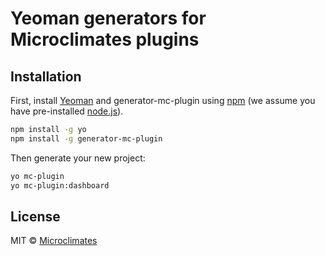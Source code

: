# Yeoman generators for Microclimates plugins

## Installation

First, install [Yeoman](http://yeoman.io) and generator-mc-plugin using [npm](https://www.npmjs.com/) (we assume you have pre-installed [node.js](https://nodejs.org/)).

```bash
npm install -g yo
npm install -g generator-mc-plugin
```

Then generate your new project:

```bash
yo mc-plugin
yo mc-plugin:dashboard
```

## License

MIT © [Microclimates](https://www.microclimates.com)
